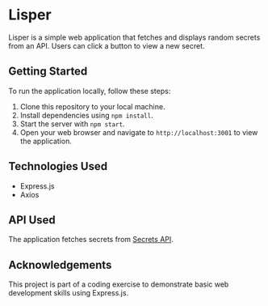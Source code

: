 # Lisper

Lisper is a simple web application that fetches and displays random secrets from an API. Users can click a button to view a new secret.

## Getting Started

To run the application locally, follow these steps:

1. Clone this repository to your local machine.
2. Install dependencies using `npm install`.
3. Start the server with `npm start`.
4. Open your web browser and navigate to `http://localhost:3001` to view the application.

## Technologies Used

- Express.js
- Axios

## API Used

The application fetches secrets from [Secrets API](https://secrets-api.appbrewery.com/random).

## Acknowledgements

This project is part of a coding exercise to demonstrate basic web development skills using Express.js.